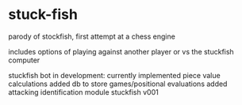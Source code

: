 # stuck-fish
parody of stockfish, first attempt at a chess engine

includes options of playing against another player or vs the stuckfish computer

stuckfish bot in development:
  currently implemented piece value calculations
  added db to store games/positional evaluations
  added attacking identification module
stuckfish v001
